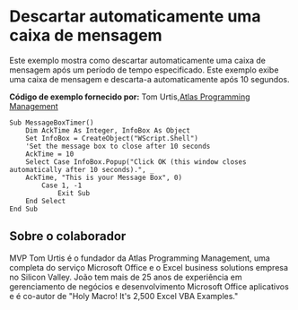 
# Descartar automaticamente uma caixa de mensagem

Este exemplo mostra como descartar automaticamente uma caixa de mensagem após um período de tempo especificado. Este exemplo exibe uma caixa de mensagem e descarta-a automaticamente após 10 segundos.

 **Código de exemplo fornecido por:** Tom Urtis,[Atlas Programming Management](http://www.atlaspm.com/)



```
Sub MessageBoxTimer()
    Dim AckTime As Integer, InfoBox As Object
    Set InfoBox = CreateObject("WScript.Shell")
    'Set the message box to close after 10 seconds
    AckTime = 10
    Select Case InfoBox.Popup("Click OK (this window closes automatically after 10 seconds).", _
    AckTime, "This is your Message Box", 0)
        Case 1, -1
            Exit Sub
    End Select
End Sub

```


## Sobre o colaborador
<a name="AboutContributor"> </a>

MVP Tom Urtis é o fundador da Atlas Programming Management, uma completa do serviço Microsoft Office e o Excel business solutions empresa no Silicon Valley. João tem mais de 25 anos de experiência em gerenciamento de negócios e desenvolvimento Microsoft Office aplicativos e é co-autor de "Holy Macro! It's 2,500 Excel VBA Examples."

